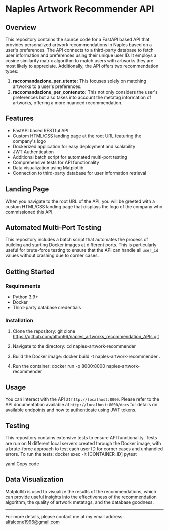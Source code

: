 # Naples Artwork Recommender API

## Overview

This repository contains the source code for a FastAPI based API that provides personalized artwork recommendations in Naples based on a user's preferences. The API connects to a third-party database to fetch user information and preferences using their unique user ID. It employs a cosine similarity matrix algorithm to match users with artworks they are most likely to appreciate. Additionally, the API offers two recommendation types:

1. **raccomandazione_per_utente:** This focuses solely on matching artworks to a user's preferences.
2. **raccomandazione_per_contenuto:** This not only considers the user's preferences but also takes into account the metatag information of artworks, offering a more nuanced recommendation.

## Features

- FastAPI based RESTful API
- Custom HTML/CSS landing page at the root URL featuring the company's logo
- Dockerized application for easy deployment and scalability
- JWT Authentication
- Additional batch script for automated multi-port testing
- Comprehensive tests for API functionality
- Data visualization using Matplotlib
- Connection to third-party database for user information retrieval

## Landing Page

When you navigate to the root URL of the API, you will be greeted with a custom HTML/CSS landing page that displays the logo of the company who commissioned this API.

## Automated Multi-Port Testing

This repository includes a batch script that automates the process of building and starting Docker images at different ports. This is particularly useful for brute-force testing to ensure that the API can handle all `user_id` values without crashing due to corner cases.

## Getting Started

### Requirements

- Python 3.9+
- Docker
- Third-party database credentials

### Installation

1. Clone the repository:
git clone https://github.com/alfon96/naples_artworks_recommendation_APIs.git


2. Navigate to the directory:
cd naples-artwork-recommender

3. Build the Docker image:
docker build -t naples-artwork-recommender .


4. Run the container:
docker run -p 8000:8000 naples-artwork-recommender


## Usage

You can interact with the API at `http://localhost:8000`. Please refer to the API documentation available at `http://localhost:8000/docs` for details on available endpoints and how to authenticate using JWT tokens.

## Testing

This repository contains extensive tests to ensure API functionality. Tests are run on N different local servers created through the Docker image, with a brute-force approach to test each user ID for corner cases and unhandled errors. To run the tests:
docker exec -it [CONTAINER_ID] pytest

yaml
Copy code

## Data Visualization

Matplotlib is used to visualize the results of the recommendations, which can provide useful insights into the effectiveness of the recommendation algorithm, the quality of artwork metatags, and the database goodness.



---

For more details, please contact me at my email address: alfalcone1996@gmail.com
